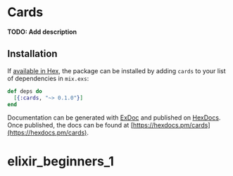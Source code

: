 # Cards

**TODO: Add description**

## Installation

If [available in Hex](https://hex.pm/docs/publish), the package can be installed
by adding `cards` to your list of dependencies in `mix.exs`:

```elixir
def deps do
  [{:cards, "~> 0.1.0"}]
end
```

Documentation can be generated with [ExDoc](https://github.com/elixir-lang/ex_doc)
and published on [HexDocs](https://hexdocs.pm). Once published, the docs can
be found at [https://hexdocs.pm/cards](https://hexdocs.pm/cards).

# elixir_beginners_1
